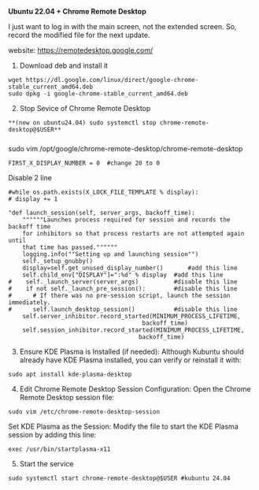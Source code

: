 **Ubuntu 22.04 + Chrome Remote Desktop**

I just want to log in with the main screen, not the extended screen. So, record the modified file for the next update.

website: https://remotedesktop.google.com/
1. Download deb and install it
```
wget https://dl.google.com/linux/direct/google-chrome-stable_current_amd64.deb
sudo dpkg -i google-chrome-stable_current_amd64.deb
```

2. Stop Sevice of Chrome Remote Desktop
```
**(new on ubuntu24.04) sudo systemctl stop chrome-remote-desktop@$USER**
```

###

sudo vim /opt/google/chrome-remote-desktop/chrome-remote-desktop

```
FIRST_X_DISPLAY_NUMBER = 0  #change 20 to 0
```


Disable 2 line
```
#while os.path.exists(X_LOCK_FILE_TEMPLATE % display):
# display += 1
```

```
"def launch_session(self, server_args, backoff_time):
    """"""Launches process required for session and records the backoff time
    for inhibitors so that process restarts are not attempted again until
    that time has passed.""""""
    logging.info(""Setting up and launching session"")
    self._setup_gnubby()
    display=self.get_unused_display_number()       #add this line
    self.child_env["DISPLAY"]=":%d" % display  #add this line
#    self._launch_server(server_args)		   #disable this line
#    if not self._launch_pre_session():		   #disable this line
#      # If there was no pre-session script, launch the session immediately.
#      self.launch_desktop_session()		   #disable this line
    self.server_inhibitor.record_started(MINIMUM_PROCESS_LIFETIME,
                                      backoff_time)
    self.session_inhibitor.record_started(MINIMUM_PROCESS_LIFETIME,
                                     backoff_time)
```

3. Ensure KDE Plasma is Installed (if needed): Although Kubuntu should already have KDE Plasma installed, you can verify or reinstall it with:
```
sudo apt install kde-plasma-desktop 
```
4. Edit Chrome Remote Desktop Session Configuration:
Open the Chrome Remote Desktop session file:
```
sudo vim /etc/chrome-remote-desktop-session
```
Set KDE Plasma as the Session: Modify the file to start the KDE Plasma session by adding this line:
```
exec /usr/bin/startplasma-x11
```
5. Start the service

```
sudo systemctl start chrome-remote-desktop@$USER #kubuntu 24.04
```
